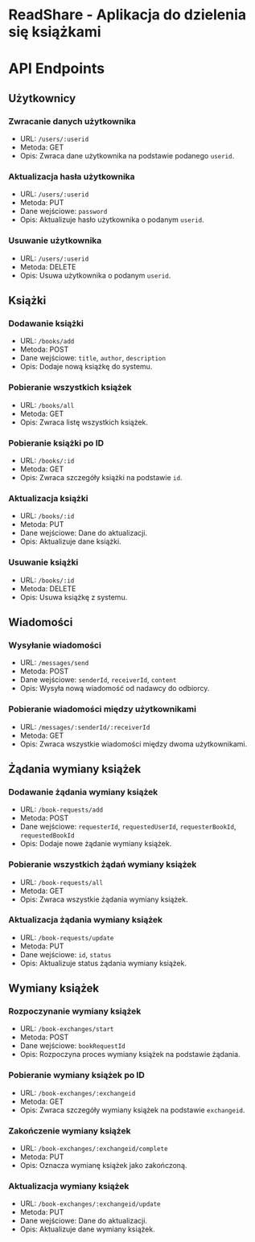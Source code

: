 # ReadShare - Aplikacja do dzielenia się książkami

# API Endpoints

## Użytkownicy

### Zwracanie danych użytkownika
- URL: `/users/:userid`
- Metoda: GET
- Opis: Zwraca dane użytkownika na podstawie podanego `userid`.

### Aktualizacja hasła użytkownika
- URL: `/users/:userid`
- Metoda: PUT
- Dane wejściowe: `password`
- Opis: Aktualizuje hasło użytkownika o podanym `userid`.

### Usuwanie użytkownika
- URL: `/users/:userid`
- Metoda: DELETE
- Opis: Usuwa użytkownika o podanym `userid`.

## Książki

### Dodawanie książki
- URL: `/books/add`
- Metoda: POST
- Dane wejściowe: `title`, `author`, `description`
- Opis: Dodaje nową książkę do systemu.

### Pobieranie wszystkich książek
- URL: `/books/all`
- Metoda: GET
- Opis: Zwraca listę wszystkich książek.

### Pobieranie książki po ID
- URL: `/books/:id`
- Metoda: GET
- Opis: Zwraca szczegóły książki na podstawie `id`.

### Aktualizacja książki
- URL: `/books/:id`
- Metoda: PUT
- Dane wejściowe: Dane do aktualizacji.
- Opis: Aktualizuje dane książki.

### Usuwanie książki
- URL: `/books/:id`
- Metoda: DELETE
- Opis: Usuwa książkę z systemu.

## Wiadomości

### Wysyłanie wiadomości
- URL: `/messages/send`
- Metoda: POST
- Dane wejściowe: `senderId`, `receiverId`, `content`
- Opis: Wysyła nową wiadomość od nadawcy do odbiorcy.

### Pobieranie wiadomości między użytkownikami
- URL: `/messages/:senderId/:receiverId`
- Metoda: GET
- Opis: Zwraca wszystkie wiadomości między dwoma użytkownikami.

## Żądania wymiany książek

### Dodawanie żądania wymiany książek
- URL: `/book-requests/add`
- Metoda: POST
- Dane wejściowe: `requesterId`, `requestedUserId`, `requesterBookId`, `requestedBookId`
- Opis: Dodaje nowe żądanie wymiany książek.

### Pobieranie wszystkich żądań wymiany książek
- URL: `/book-requests/all`
- Metoda: GET
- Opis: Zwraca wszystkie żądania wymiany książek.

### Aktualizacja żądania wymiany książek
- URL: `/book-requests/update`
- Metoda: PUT
- Dane wejściowe: `id`, `status`
- Opis: Aktualizuje status żądania wymiany książek.

## Wymiany książek

### Rozpoczynanie wymiany książek
- URL: `/book-exchanges/start`
- Metoda: POST
- Dane wejściowe: `bookRequestId`
- Opis: Rozpoczyna proces wymiany książek na podstawie żądania.

### Pobieranie wymiany książek po ID
- URL: `/book-exchanges/:exchangeid`
- Metoda: GET
- Opis: Zwraca szczegóły wymiany książek na podstawie `exchangeid`.

### Zakończenie wymiany książek
- URL: `/book-exchanges/:exchangeid/complete`
- Metoda: PUT
- Opis: Oznacza wymianę książek jako zakończoną.

### Aktualizacja wymiany książek
- URL: `/book-exchanges/:exchangeid/update`
- Metoda: PUT
- Dane wejściowe: Dane do aktualizacji.
- Opis: Aktualizuje dane wymiany książek.